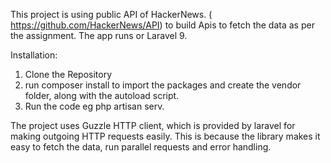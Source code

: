 This project is using public API of HackerNews. ( https://github.com/HackerNews/API) to build Apis to fetch the data as per the assignment.
The app runs or Laravel 9.

Installation:
1. Clone the Repository
2. run composer install to import the packages and create the vendor folder, along with the autoload script.
3. Run the code eg php artisan serv. 


The project uses Guzzle HTTP client, which is provided by laravel for making outgoing HTTP requests easily. This is because the library makes it easy to fetch the data, run parallel requests and error handling. 
